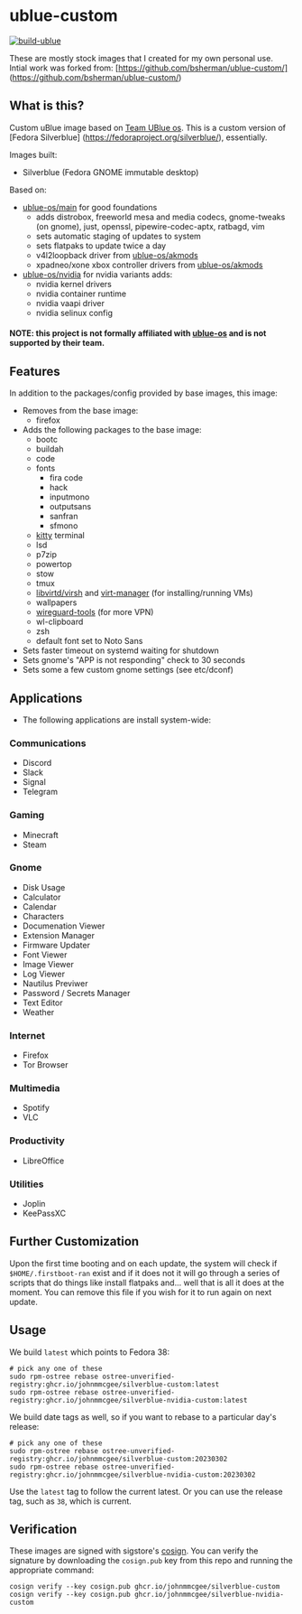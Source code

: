 # ublue-custom

[![build-ublue](https://github.com/johnmmcgee/ublue-custom/actions/workflows/build.yml/badge.svg)](https://github.com/johnmmcgee/ublue-custom/actions/workflows/build.yml)

These are mostly stock images that I created for my own personal use.  
Intial work was forked from: [https://github.com/bsherman/ublue-custom/] (https://github.com/bsherman/ublue-custom/)

## What is this?

Custom uBlue image based on [Team UBlue os](https://github.com/ublue-os).
This is a custom version of [Fedora Silverblue] (https://fedoraproject.org/silverblue/), essentially. 

Images built:
- Silverblue (Fedora GNOME immutable desktop)

Based on:
- [ublue-os/main](https://github.com/ublue-os/main) for good foundations
  - adds distrobox, freeworld mesa and media codecs, gnome-tweaks (on gnome), just, openssl, pipewire-codec-aptx, ratbagd, vim
  - sets automatic staging of updates to system
  - sets flatpaks to update twice a day
  - v4l2loopback driver from [ublue-os/akmods](https://github.com/ublue-os/akmods)
  - xpadneo/xone xbox controller drivers from [ublue-os/akmods](https://github.com/ublue-os/akmods)
- [ublue-os/nvidia](https://github.com/ublue-os/nvidia) for nvidia variants adds:
  - nvidia kernel drivers
  - nvidia container runtime
  - nvidia vaapi driver
  - nvidia selinux config

#### NOTE: this project is not formally affiliated with [ublue-os](https://github.com/ublue-os/) and is not supported by their team.

## Features

In addition to the packages/config provided by base images, this image:
- Removes from the base image:
  - firefox
- Adds the following packages to the base image:
  - bootc
  - buildah
  - code
  - fonts
    - fira code
    - hack
    - inputmono
    - outputsans
    - sanfran
    - sfmono
  - [kitty](https://sw.kovidgoyal.net/kitty/) terminal
  - lsd
  - p7zip
  - powertop
  - stow
  - tmux
  - [libvirtd/virsh](https://libvirt.org/) and [virt-manager](https://virt-manager.org/) (for installing/running VMs)
  - wallpapers
  - [wireguard-tools](https://www.wireguard.com/) (for more VPN)
  - wl-clipboard
  - zsh
  - default font set to Noto Sans
- Sets faster timeout on systemd waiting for shutdown
- Sets gnome's "APP is not responding" check to 30 seconds
- Sets some a few custom gnome settings (see etc/dconf)

## Applications

- The following applications are install system-wide:
### Communications
- Discord
- Slack
- Signal
- Telegram

### Gaming
- Minecraft
- Steam

### Gnome
- Disk Usage
- Calculator
- Calendar
- Characters
- Documenation Viewer
- Extension Manager
- Firmware Updater
- Font Viewer
- Image Viewer
- Log Viewer
- Nautilus Previwer
- Password / Secrets Manager
- Text Editor
- Weather

### Internet
- Firefox
- Tor Browser

### Multimedia
- Spotify
- VLC

### Productivity
- LibreOffice

### Utilities
- Joplin
- KeePassXC
## Further Customization

Upon the first time booting and on each update, the system will check if `$HOME/.firstboot-ran` exist and if it does not it will go through a series of scripts that do things like install flatpaks and... well that is all it does at the moment.  You can remove this file if you wish for it to run again on next update.

## Usage

We build `latest` which points to Fedora 38:

    # pick any one of these
    sudo rpm-ostree rebase ostree-unverified-registry:ghcr.io/johnmmcgee/silverblue-custom:latest
    sudo rpm-ostree rebase ostree-unverified-registry:ghcr.io/johnmmcgee/silverblue-nvidia-custom:latest

We build date tags as well, so if you want to rebase to a particular day's release:
  
    # pick any one of these
    sudo rpm-ostree rebase ostree-unverified-registry:ghcr.io/johnmmcgee/silverblue-custom:20230302
    sudo rpm-ostree rebase ostree-unverified-registry:ghcr.io/johnmmcgee/silverblue-nvidia-custom:20230302

Use the `latest` tag to follow the current latest.  Or you can use the release tag, such as `38`, which is current. 

## Verification

These images are signed with sigstore's [cosign](https://docs.sigstore.dev/cosign/overview/). You can verify the signature by downloading the `cosign.pub` key from this repo and running the appropriate command:

    cosign verify --key cosign.pub ghcr.io/johnmmcgee/silverblue-custom
    cosign verify --key cosign.pub ghcr.io/johnmmcgee/silverblue-nvidia-custom
